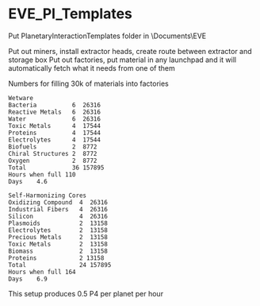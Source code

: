 # EVE_PI_Templates
Put PlanetaryInteractionTemplates folder in <users>\Documents\EVE

Put out miners, install extractor heads, create route between extractor and storage box
Put out factories, put material in any launchpad and it will automatically fetch what it needs from one of them

Numbers for filling 30k of materials into factories
```
Wetware		
Bacteria          6  26316
Reactive Metals   6  26316
Water             6  26316
Toxic Metals      4  17544
Proteins          4  17544
Electrolytes      4  17544
Biofuels          2  8772
Chiral Structures 2  8772
Oxygen            2  8772
Total             36 157895
Hours when full	110
Days	4.6
```
```
Self-Harmonizing Cores		
Oxidizing Compound  4  26316
Industrial Fibers   4  26316
Silicon             4  26316
Plasmoids           2  13158
Electrolytes        2  13158
Precious Metals     2  13158
Toxic Metals        2  13158
Biomass             2  13158
Proteins            2 13158
Total               24 157895
Hours when full	164
Days	6.9
```

This setup produces 0.5 P4 per planet per hour
